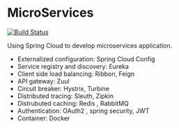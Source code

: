 # MicroServices

[![Build Status](https://travis-ci.org/chandresh87/MicroServices.svg?branch=master)](https://travis-ci.org/chandresh87/MicroServices)

Using Spring Cloud to develop microservices application.

* Externalized configuration: Spring Cloud Config
* Service registry and discovery: Eureka
* Client side load balancing: Ribbon, Feign
* API gateway: Zuul
* Circuit breaker: Hystrix, Turbine
* Distributed tracing: Sleuth, Zipkin
* Distrubuted caching: Redis , RabbitMQ
* Authentication: OAuth2 , spring security, JWT
* Container: Docker
